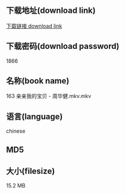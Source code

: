 ## 下载地址(download link)
[下载链接 download link](https://tutu365.netlify.app/?s=163+%E4%BA%B2%E4%BA%B2%E6%88%91%E7%9A%84%E5%AE%9D%E8%B4%9D+-+%E5%91%A8%E5%8D%8E%E5%81%A5.mkv)

## 下载密码(download password)
1866

## 名称(book name)
163 亲亲我的宝贝 - 周华健.mkv.mkv

## 语言(language)
chinese

## MD5


## 大小(filesize)
15.2 MB
